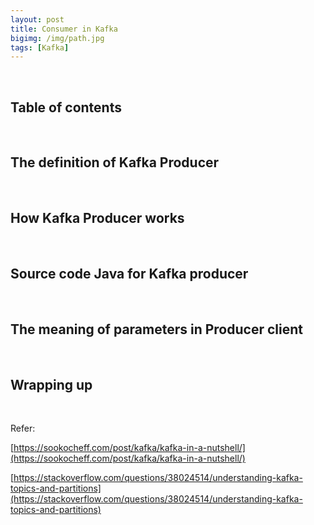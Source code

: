 ```yaml
---
layout: post
title: Consumer in Kafka
bigimg: /img/path.jpg
tags: [Kafka]
---
```




<br>

## Table of contents





<br>

## The definition of Kafka Producer





<br>

## How Kafka Producer works





<br>

## Source code Java for Kafka producer





<br>

## The meaning of parameters in Producer client






<br>

## Wrapping up







<br>

Refer:

[https://sookocheff.com/post/kafka/kafka-in-a-nutshell/](https://sookocheff.com/post/kafka/kafka-in-a-nutshell/)

[https://stackoverflow.com/questions/38024514/understanding-kafka-topics-and-partitions](https://stackoverflow.com/questions/38024514/understanding-kafka-topics-and-partitions)